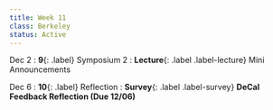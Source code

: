 ```yaml
---
title: Week 11
class: Berkeley
status: Active
---
```



Dec 2
: **9**{: .label} Symposium 2
: **Lecture**{: .label .label-lecture} Mini Announcements

Dec 6
: **10**{: .label}  Reflection
: **Survey**{: .label .label-survey} **DeCal Feedback Reflection (Due 12/06)**
